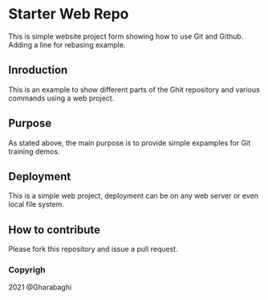 # Starter Web Repo

<!-- This repository is for showing how Git and GitHub work -->
This is simple website project form showing how to use Git and Github.
Adding a line for rebasing example.


## Inroduction

This is an example to show different parts of the Ghit repository and various commands using a web project.
## Purpose

As stated above, the main purpose is to provide simple expamples for Git training demos.

## Deployment
This is a simple web project, deployment can be on any web server or even local file system.
<!-- Sample website with plenty of files for demos -->

## How to contribute
Please fork this repository and issue a pull request.

### Copyrigh
2021 @Gharabaghi